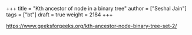 +++
title = "Kth ancestor of node in a binary tree"
author = ["Seshal Jain"]
tags = ["bt"]
draft = true
weight = 2184
+++

<https://www.geeksforgeeks.org/kth-ancestor-node-binary-tree-set-2/>
